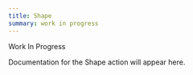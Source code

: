 ```yaml
---
title: Shape
summary: work in progress
---
```


Work In Progress

Documentation for the Shape action will appear here.